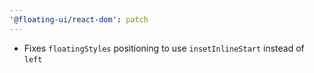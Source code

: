 ```yaml
---
'@floating-ui/react-dom': patch
---
```


- Fixes `floatingStyles` positioning to use `insetInlineStart` instead of `left`
